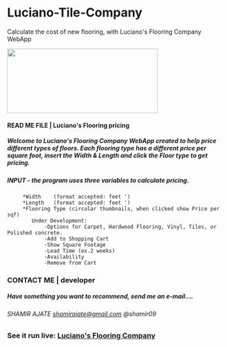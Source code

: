 # Luciano-Tile-Company
Calculate the cost of new flooring, with Luciano's Flooring Company WebApp

<div style="display: block; text-align="center";> <img src="http://shamirajate.com/lucianoFlooring/Luciano_Flooring.png" width="350" height="150"></div>

#### READ ME FILE  |  Luciano's Flooring pricing </style>

##### Welcome to Luciano's Flooring Company WebApp created to help price different types of floors. Each flooring type has a different price per square foot, insert the Width & Length and click the Floor type to get pricing.

##### INPUT - the program uses three variables to calculate pricing.
		 *Width    (format accepted: feet ')
		 *Length   (format accepted: feet ')
		 *Flooring Type (circular thumbnails, when clicked show Price per sqf)
		    Under Development:
			    -Options for Carpet, Hardwood Flooring, Vinyl, Tiles, or Polished concrete.
			    -Add to Shopping Cart
			    -Show Square Footage
			    -Lead Time (ex.2 weeks)
			    -Availability
			    -Remove from Cart


### CONTACT ME    |     developer
##### Have something you want to recommend, send me an e-mail....

###### SHAMIR AJATE     shamirajate@gmail.com @shamir09

### See it run live:         [Luciano's Flooring Company](http://www.shamirajate.com/lucianoFlooring/index.html)
